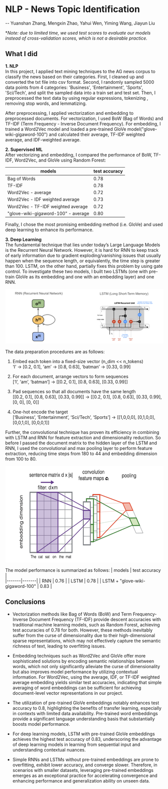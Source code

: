 # NLP - News Topic Identification
-- Yuanshan Zhang, Mengxin Zhao, Yahui Wen, Yiming Wang, Jiayun Liu

**Note: due to limited time, we used test scores to evaluate our models instead of cross-validation scores, which is not a desirable practice.*

## What I did
**1. NLP**\
In this project, I applied text mining techniques to the AG news corpus to classify the news based on their categories. First, I cleaned up and converted the txt file into csv format. Second, I randomly sampled 5000 data points from 4 categories:  'Business', 'Entertainment', 'Sports', 'Sci/Tech', and split the sampled data into a train set and test set. Then, I preprocessed the text data by using regular expressions, tokenizing , removing stop words, and lemmatizing. 

After preprocessing, I applied vectorization and embedding to preprocessed documents. For vectorization, I used BoW (Bag of Words) and TF-IDF (Term Frequency - Inverse Document Frequency). For embedding, I trained a Word2Vec model and loaded a pre-trained GloVe model("glove-wiki-gigaword-100") and calculated their average, TF-IDF weighted average, and IDF-weighted average. 

**2. Supervised ML**\
After vectorizing and embedding, I compared the performance of BoW, TF-IDF, Word2Vec, and GloVe using Random Forest:

| models | test accuracy |                                     
|-------|-------|
| Bag of Words | 0.78 |
| TF-IDF | 0.78 |
| Word2Vec - average | 0.72 |
| Word2Vec - IDF weighted average | 0.73 |
| Word2Vec - TF-IDF weighted average | 0.72 |
| "glove-wiki-gigaword-100" - average | 0.80 |

Finally, I chose the most promising embedding method (i.e. GloVe) and used deep learning to enhance its performance.

**3. Deep Learning**\
The fundamental technique that lies under today’s Large Language Models is the Recurrent Neural Network. However, it is hard for RNN to keep track of early information due to gradient exploding/vanishing issues that usually happen when the sequence length, or equivalently, the time step is greater than 100. LSTM, on the other hand, partially fixes this problem by using gate control. To investigate these two models, I built two LSTMs (one with pre-train GloVe as its embedding and one with an embedding layer) and one RNN. 

![示例图片](Images/RNN-LSTM.png)

The data preparation procedures are as follows:
1. Embed each token into a fixed-size vector (n_dim << n_tokens)\
‘I’ → [0.2, 0.1], ‘am’ → [0.8, 0.63], ‘batman’ → [0.33, 0.99]

3. For each document, arrange vectors to form sequences\
[‘I’, ‘am’, ‘batman’] → [[0.2, 0.1], [0.8, 0.63], [0.33, 0.99]]

4. Pad sequences so that all documents have the same length\
[[0.2, 0.1], [0.8, 0.63], [0.33, 0.99]] → [[0.2, 0.1], [0.8, 0.63], [0.33, 0.99], [0, 0], [0, 0]]

5. One-hot encode the target\
[‘Business’, ‘Entertainment’, ‘Sci/Tech’, ‘Sports’] → [[1,0,0,0], [0,1,0,0], [0,0,1,0], [0,0,0,1]]

Further, the convolutional technique has proven its efficiency in combining with LSTM and RNN for feature extraction and dimensionality reduction. So before I passed the document matrix to the hidden layer of the LSTM and RNN, I used the convolutional and max pooling layer to perform feature extraction, reducing time steps from 180 to 44 and embedding dimension from 100 to 80.

<img src="Images/Convolution-Maxpooling.png" alt="示例图片" width="620" height="307">

The model performance is summarized as follows:
| models | test accuracy |                                     
|-------|-------|
| RNN | 0.76 |
| LSTM | 0.78 |
| LSTM + "glove-wiki-gigaword-100" | 0.83 |

## Conclusions
- Vectorization methods like Bag of Words (BoW) and Term Frequency-Inverse Document Frequency (TF-IDF) provide descent accuracies with traditional machine learning models, such as Random Forest, achieving test accuracies of 0.78 for both. However, these methods inevitably suffer from the curse of dimensionality due to their high-dimensional sparse representations, which may not effectively capture the semantic richness of text, leading to overfitting issues.

- Embedding techniques such as Word2Vec and GloVe offer more sophisticated solutions by encoding semantic relationships between words, which not only significantly alleviate the curse of dimensionality but also improves model performance by utilizing contextual information. For Word2Vec, using the average, IDF, or TF-IDF weighted average embedding yields similar test accuracies, indicating that simple averaging of word embeddings can be sufficient for achieving document-level vector representations in our project.

- The utilization of pre-trained GloVe embeddings notably enhances test accuracy to 0.8, highlighting the benefits of transfer learning, especially in contexts with limited data availability. Pre-trained word embeddings provide a significant language understanding basis that substantially boosts model performance.

- For deep learning models, LSTM with pre-trained GloVe embeddings achieves the highest test accuracy of 0.83, underscoring the advantage of deep learning models in learning from sequential input and understanding contextual nuances.

- Simple RNNs and LSTMs without pre-trained embeddings are prone to overfitting, exhibit lower accuracy, and converge slower. Therefore, in scenarios with smaller datasets, leveraging pre-trained embeddings emerges as an exceptional practice for accelerating convergence and enhancing performance and generalization ability on unseen data.
